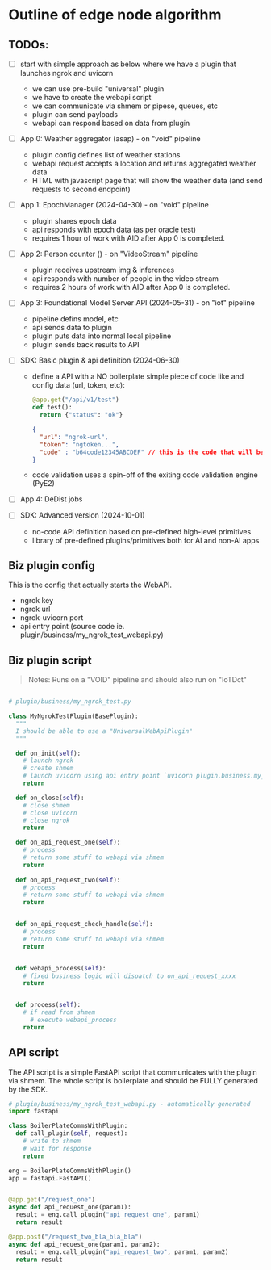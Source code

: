 # Outline of edge node algorithm

## TODOs:

  - [ ] start with simple approach as below where we have a plugin that launches ngrok and uvicorn
    - we can use pre-build "universal" plugin
    - we have to create the webapi script
    - we can communicate via shmem or pipese, queues, etc
    - plugin can send payloads
    - webapi can respond based on data from plugin


  - [ ] App 0: Weather aggregator (asap) - on "void" pipeline
    - plugin config defines list of weather stations
    - webapi request accepts a location and returns aggregated weather data
    - HTML with javascript page that will show the weather data (and send requests to second endpoint)


  - [ ] App 1: EpochManager (2024-04-30) - on "void" pipeline
    - plugin shares epoch data
    - api responds with epoch data (as per oracle test)
    - requires 1 hour of work with AID after App 0 is completed.


  - [ ] App 2: Person counter () - on "VideoStream" pipeline
    - plugin receives upstream img & inferences
    - api responds with number of people in the video stream
    - requires 2 hours of work with AID after App 0 is completed.


  - [ ] App 3: Foundational Model Server API (2024-05-31) - on "iot" pipeline
    - pipeline defins model, etc
    - api sends data to plugin
    - plugin puts data into normal local pipeline
    - plugin sends back results to API


  - [ ] SDK: Basic plugin & api definition (2024-06-30)
    - define a API with a NO boilerplate simple piece of code like and config data (url, token, etc):
      ```python
      @app.get("/api/v1/test")
      def test():
        return {"status": "ok"}
      ```
      ```json
      {
        "url": "ngrok-url",
        "token": "ngtoken...",
        "code" : "b64code12345ABCDEF" // this is the code that will be executed so at least basic coding skills are required
      }
      ```
    - code validation uses a spin-off of the exiting code validation engine (PyE2)


  - [ ] App 4: DeDist jobs


  - [ ] SDK: Advanced version (2024-10-01)
    - no-code API definition based on pre-defined high-level primitives
    - library of pre-defined plugins/primitives both for AI and non-AI apps

## Biz plugin config

This is the config that actually starts the WebAPI.

  - ngrok key
  - ngrok url
  - ngrok-uvicorn port
  - api entry point (source code ie. plugin/business/my_ngrok_test_webapi.py)



## Biz plugin script

> Notes: Runs on a "VOID" pipeline and should also run on "IoTDct"


```python

# plugin/business/my_ngrok_test.py

class MyNgrokTestPlugin(BasePlugin):
  """
  I should be able to use a "UniversalWebApiPlugin"
  """

  def on_init(self):
    # launch ngrok
    # create shmem
    # launch uvicorn using api entry point `uvicorn plugin.business.my_ngrok_test_webapi:app --host 0.0.0.0 ...`
    return

  def on_close(self):
    # close shmem
    # close uvicorn
    # close ngrok
    return

  def on_api_request_one(self):
    # process
    # return some stuff to webapi via shmem
    return
    
  def on_api_request_two(self):
    # process
    # return some stuff to webapi via shmem
    return


  def on_api_request_check_handle(self):
    # process
    # return some stuff to webapi via shmem
    return


  def webapi_process(self):
    # fixed business logic will dispatch to on_api_request_xxxx
    return


  def process(self):
    # if read from shmem
      # execute webapi_process
    return

```


## API script

The API script is a simple FastAPI script that communicates with the plugin via shmem.
The whole script is boilerplate and should be FULLY generated by the SDK.

```python
# plugin/business/my_ngrok_test_webapi.py - automatically generated
import fastapi

class BoilerPlateCommsWithPlugin:
  def call_plugin(self, request):
    # write to shmem
    # wait for response
    return

eng = BoilerPlateCommsWithPlugin()
app = fastapi.FastAPI()


@app.get("/request_one")
async def api_request_one(param1):
  result = eng.call_plugin("api_request_one", param1)
  return result

@app.post("/request_two_bla_bla_bla")
async def api_request_one(param1, param2):
  result = eng.call_plugin("api_request_two", param1, param2)
  return result  

```